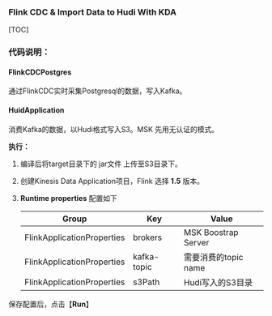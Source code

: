 ### Flink CDC & Import Data to Hudi With KDA

[TOC]

### 代码说明：

#### FlinkCDCPostgres

通过FlinkCDC实时采集Postgresql的数据，写入Kafka。



#### HuidApplication

消费Kafka的数据，以Hudi格式写入S3。MSK 先用无认证的模式。

**执行：**

1. 编译后将target目录下的 jar文件 上传至S3目录下。

2. 创建Kinesis Data Application项目，Flink 选择 **1.5** 版本。

3. **Runtime properties** 配置如下

   | Group                      | **Key**     | **Value**            |
   | -------------------------- | ----------- | -------------------- |
   | FlinkApplicationProperties | brokers     | MSK Boostrap Server  |
   | FlinkApplicationProperties | kafka-topic | 需要消费的topic name |
   | FlinkApplicationProperties | s3Path      | Hudi写入的S3目录     |

   

保存配置后，点击【**Run**】
